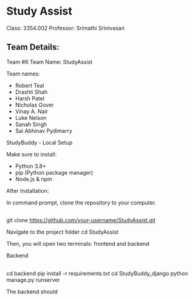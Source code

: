 ﻿# Study Assist

Class: 3354.002
Professor: Srimathi Srinivasan

## Team Details:

Team #6
Team Name: StudyAssist

Team names:
- Robert Teal
- Drashti Shah
- Harsh Patel
- Nicholas Gover
- Vinay A. Nair
- Luke Nelson
- Sanah Singh
- Sai Abhinav Pydimarry

StudyBuddy - Local Setup 

Make sure to install:
- Python 3.8+
- pip (Python package manager)
- Node.js & npm

After Installation: 

In command prompt, clone the repository to your computer.

##
git clone https://github.com/your-username/StudyAssist.git

Navigate to the project folder 
cd StudyAssist

Then, you will open two terminals: frontend and backend 

Backend 
##
cd backend 
pip install -r requirements.txt
cd StudyBuddy_django
python manage.py runserver

The backend should 
